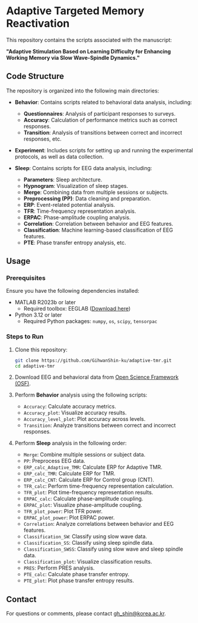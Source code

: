 # Adaptive Targeted Memory Reactivation

This repository contains the scripts associated with the manuscript:

**"Adaptive Stimulation Based on Learning Difficulty for Enhancing Working Memory via Slow Wave-Spindle Dynamics."**

## Code Structure
The repository is organized into the following main directories:

- **Behavior**: Contains scripts related to behavioral data analysis, including:
  - **Questionnaires**: Analysis of participant responses to surveys.
  - **Accuracy**: Calculation of performance metrics such as correct responses.
  - **Transition**: Analysis of transitions between correct and incorrect responses, etc.

- **Experiment**: Includes scripts for setting up and running the experimental protocols, as well as data collection.

- **Sleep**: Contains scripts for EEG data analysis, including:
  - **Parameters**: Sleep architecture.
  - **Hypnogram**: Visualization of sleep stages.
  - **Merge**: Combining data from multiple sessions or subjects.
  - **Preprocessing (PP)**: Data cleaning and preparation.
  - **ERP**: Event-related potential analysis.
  - **TFR**: Time-frequency representation analysis.
  - **ERPAC**: Phase-amplitude coupling analysis.
  - **Correlation**: Correlation between behavior and EEG features.
  - **Classification**: Machine learning-based classification of EEG features.
  - **PTE**: Phase transfer entropy analysis, etc.

## Usage
### Prerequisites
Ensure you have the following dependencies installed:
- MATLAB R2023b or later
  - Required toolbox: EEGLAB ([Download here](https://sccn.ucsd.edu/eeglab/download.php))
- Python 3.12 or later
  - Required Python packages: `numpy`, `os`, `scipy`, `tensorpac`

### Steps to Run
1. Clone this repository:
   ```bash
   git clone https://github.com/GihwanShin-ku/adaptive-tmr.git
   cd adaptive-tmr
   ```

2. Download EEG and behavioral data from [Open Science Framework (OSF)](https://osf.io/3g8rm).

3. Perform **Behavior** analysis using the following scripts:
   - `Accuracy`: Calculate accuracy metrics.
   - `Accuracy_plot`: Visualize accuracy results.
   - `Accuracy_level_plot`: Plot accuracy across levels.
   - `Transition`: Analyze transitions between correct and incorrect responses.

4. Perform **Sleep** analysis in the following order:
   - `Merge`: Combine multiple sessions or subject data.
   - `PP`: Preprocess EEG data.
   - `ERP_calc_Adaptive_TMR`: Calculate ERP for Adaptive TMR.
   - `ERP_calc_TMR`: Calculate ERP for TMR.
   - `ERP_calc_CNT`: Calculate ERP for Control group (CNT).
   - `TFR_calc`: Perform time-frequency representation calculation.
   - `TFR_plot`: Plot time-frequency representation results.
   - `ERPAC_calc`: Calculate phase-amplitude coupling.
   - `ERPAC_plot`: Visualize phase-amplitude coupling.
   - `TFR_plot_power`: Plot TFR power.
   - `ERPAC_plot_power`: Plot ERPAC power.
   - `Correlation`: Analyze correlations between behavior and EEG features.
   - `Classification_SW`: Classify using slow wave data.
   - `Classification_SS`: Classify using sleep spindle data.
   - `Classification_SWSS`: Classify using slow wave and sleep spindle data.
   - `Classification_plot`: Visualize classification results.
   - `PRES`: Perform PRES analysis.
   - `PTE_calc`: Calculate phase transfer entropy.
   - `PTE_plot`: Plot phase transfer entropy results.

## Contact
For questions or comments, please contact gh_shin@korea.ac.kr.
